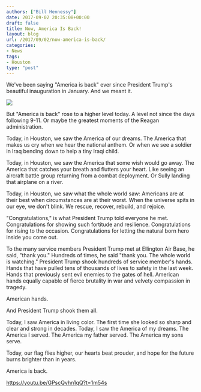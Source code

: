 ```yaml
---
authors: ["Bill Hennessy"]
date: 2017-09-02 20:35:08+00:00
draft: false
title: Now, America Is Back!
layout: blog
url: /2017/09/02/now-america-is-back/
categories:
- News
tags:
- Houston
type: "post"
---
```


We've been saying "America is back" ever since President Trump's beautiful inauguration in January. And we meant it.

![](https://hennessysview.com/wp-content/uploads/2017/09/TrumpTexas397200_20170902_150648.jpg)


But "America is back" rose to a higher level today. A level not since the days following 9-11. Or maybe the greatest moments of the Reagan administration.

Today, in Houston, we saw the America of our dreams. The America that makes us cry when we hear the national anthem. Or when we see a soldier in Iraq bending down to help a tiny Iraqi child.

Today, in Houston, we saw the America that some wish would go away. The America that catches your breath and flutters your heart. Like seeing an aircraft battle group returning from a combat deployment. Or Sully landing that airplane on a river.

Today, in Houston, we saw what the whole world saw: Americans are at their best when circumstances are at their worst. When the universe spits in our eye, we don't blink. We rescue, recover, rebuild, and rejoice.

"Congratulations," is what President Trump told everyone he met. Congratulations for showing such fortitude and resilience. Congratulations for rising to the occasion. Congratulations for letting the natural born hero inside you come out.

To the many service members President Trump met at Ellington Air Base, he said, "thank you." Hundreds of times, he said "thank you. The whole world is watching." President Trump shook hundreds of service member's hands. Hands that have pulled tens of thousands of lives to safety in the last week. Hands that previously sent evil enemies to the gates of hell. American hands equally capable of fierce brutality in war and velvety compassion in tragedy.

American hands.

And President Trump shook them all.

Today, I saw America in living color. The first time she looked so sharp and clear and strong in decades. Today, I saw the America of my dreams. The America I served. The America my father served. The America my sons serve.

Today, our flag flies higher, our hearts beat prouder, and hope for the future burns brighter than in years.

America is back.

https://youtu.be/GPscQvhn1qQ?t=1m54s


